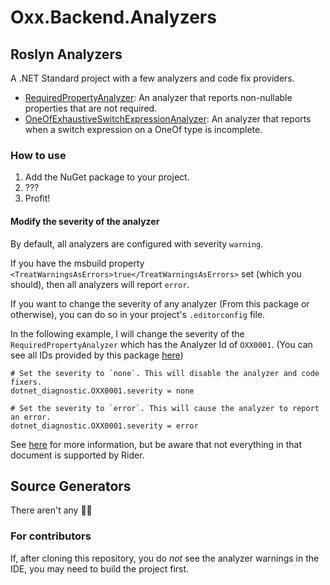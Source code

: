 # Oxx.Backend.Analyzers

## Roslyn Analyzers
A .NET Standard project with a few analyzers and code fix providers.

- [RequiredPropertyAnalyzer](src/Oxx.Backend.Analyzers/Rules/RequiredProperty): An analyzer that reports non-nullable properties that are not required.
- [OneOfExhaustiveSwitchExpressionAnalyzer](src/Oxx.Backend.Analyzers/Rules/OneOfExhaustiveSwitchExpression): An analyzer that reports when a switch expression on a OneOf type is incomplete.

### How to use

1. Add the NuGet package to your project.
2. ???
3. Profit!

#### Modify the severity of the analyzer

By default, all analyzers are configured with severity `warning`.

If you have the msbuild property `<TreatWarningsAsErrors>true</TreatWarningsAsErrors>` set (which you should), then all analyzers will report `error`.

If you want to change the severity of any analyzer (From this package or otherwise), you can do so in your project's `.editorconfig` file.

In the following example, I will change the severity of the `RequiredPropertyAnalyzer` which has the Analyzer Id of `OXX0001`. (You can see all IDs provided by this package [here](https://github.com/KennethHoff/Misc-Testing/blob/master/Backend/Analyzers/Oxx.Backend.Analyzers/src/Oxx.Backend.Analyzers/Constants/AnalyzerId.cs))

```editorconfig
# Set the severity to `none`. This will disable the analyzer and code fixers.
dotnet_diagnostic.OXX0001.severity = none

# Set the severity to `error`. This will cause the analyzer to report an error.
dotnet_diagnostic.OXX0001.severity = error
```

See [here](https://learn.microsoft.com/en-us/dotnet/fundamentals/code-analysis/configuration-options) for more information, but be aware that not everything in that document is supported by Rider.

## Source Generators

There aren't any 🤷🏻

### For contributors

If, after cloning this repository, you do _not_ see the analyzer warnings in the IDE, you may need to build the project first.
